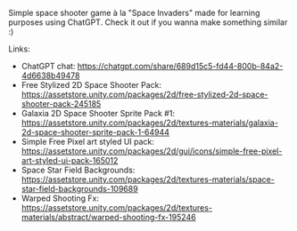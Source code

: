 Simple space shooter game à la "Space Invaders" made for learning purposes using ChatGPT. Check it out if you wanna make something similar :)

Links:
- ChatGPT chat: https://chatgpt.com/share/689d15c5-fd44-800b-84a2-4d6638b49478
- Free Stylized 2D Space Shooter Pack: https://assetstore.unity.com/packages/2d/free-stylized-2d-space-shooter-pack-245185
- Galaxia 2D Space Shooter Sprite Pack #1: https://assetstore.unity.com/packages/2d/textures-materials/galaxia-2d-space-shooter-sprite-pack-1-64944
- Simple Free Pixel art styled UI pack: https://assetstore.unity.com/packages/2d/gui/icons/simple-free-pixel-art-styled-ui-pack-165012
- Space Star Field Backgrounds: https://assetstore.unity.com/packages/2d/textures-materials/space-star-field-backgrounds-109689
- Warped Shooting Fx: https://assetstore.unity.com/packages/2d/textures-materials/abstract/warped-shooting-fx-195246

